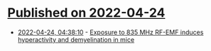# [Published on 2022-04-24](index.md)

* [2022-04-24, 04:38:10](https://news.ycombinator.com/item?id=31141339) - [Exposure to 835 MHz RF-EMF induces hyperactivity and demyelination in mice](https://www.ncbi.nlm.nih.gov/pmc/articles/PMC5247706/)
